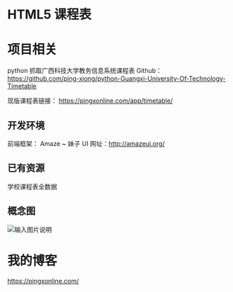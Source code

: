 # HTML5 课程表

# 项目相关

python 抓取广西科技大学教务信息系统课程表 Github： https://github.com/ping-xiong/python-Guangxi-University-Of-Technology-Timetable

现版课程表链接： https://pingxonline.com/app/timetable/

## 开发环境

前端框架： Amaze ~ 妹子 UI 
网址：http://amazeui.org/

## 已有资源
学校课程表全数据

## 概念图
![输入图片说明](https://gitee.com/uploads/images/2018/0305/173639_17caac05_1607414.png "屏幕截图.png")

# 我的博客
https://pingxonline.com/